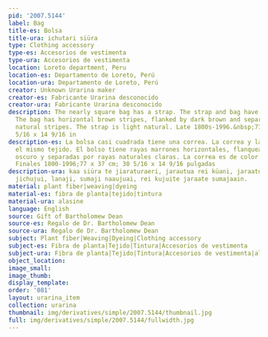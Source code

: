 ```yaml
---
pid: '2007.5144'
label: Bag
title-es: Bolsa
title-ura: ichutari siüra
type: Clothing accessory
type-es: Accesorios de vestimenta
type-ura: Accesorios de vestimenta
location: Loreto department, Peru
location-es: Departamento de Loreto, Perú
location-ura: Departamento de Loreto, Perú
creator: Unknown Urarina maker
creator-es: Fabricante Urarina desconocido
creator-ura: Fabricante Urarina desconocido
description: The nearly square bag has a strap. The strap and bag have the same weave.
  The bag has horizontal brown stripes, flanked by dark brown and separated by light
  natural stripes. The strap is light natural. Late 1800s-1996.&nbsp;77 x 37 cm; 30
  5/16 x 14 9/16 in
description-es: La bolsa casi cuadrada tiene una correa. La correa y la bolsa tienen
  el mismo tejido. El bolso tiene rayas marrones horizontales, flanqueadas por marrón
  oscuro y separadas por rayas naturales claras. La correa es de color natural claro.
  Finales 1800-1996;77 x 37 cm; 30 5/16 x 14 9/16 pulgadas
description-ura: kaa siüra te jiaraturaeri, jarautua rei küani, jaraatuanaa rei kulu
  jichujui, lanaji, sumaji naaujuai, rei kujuite jaraate sumajaain.
material: plant fiber|weaving|dyeing
material-es: fibra de planta|tejido|tintura
material-ura: alasine
language: English
source: Gift of Bartholomew Dean
source-es: Regalo de Dr. Bartholomew Dean
source-ura: Regalo de Dr. Bartholomew Dean
subject: Plant fiber|Weaving|Dyeing|Clothing accessory
subject-es: Fibra de planta|Tejido|Tintura|Accesorios de vestimenta
subject-ura: Fibra de planta|Tejido|Tintura|Accesorios de vestimenta|alasine
object_location:
image_small:
image_thumb:
display_template:
order: '081'
layout: urarina_item
collection: urarina
thumbnail: img/derivatives/simple/2007.5144/thumbnail.jpg
full: img/derivatives/simple/2007.5144/fullwidth.jpg
---
```

